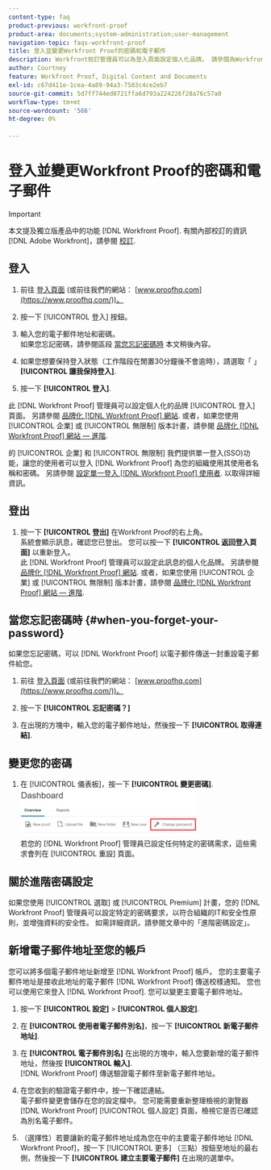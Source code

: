 ```yaml
---
content-type: faq
product-previous: workfront-proof
product-area: documents;system-administration;user-management
navigation-topic: faqs-workfront-proof
title: 登入並變更Workfront Proof的密碼和電子郵件
description: Workfront校訂管理員可以為登入頁面設定個人化品牌。 請參閱為Workfront校訂網站建立品牌。 或者，如果您使用Enterprise或Unlimited版本計畫，請參閱品牌化Workfront校訂網站 — 進階。
author: Courtney
feature: Workfront Proof, Digital Content and Documents
exl-id: c67d411e-1cea-4a89-94a3-7503c4ce2eb7
source-git-commit: 5d7ff744ed0721ffa6d793a224226f28a76c57a0
workflow-type: tm+mt
source-wordcount: '566'
ht-degree: 0%

---
```


# 登入並變更Workfront Proof的密碼和電子郵件

>[!IMPORTANT]
>
>本文提及獨立版產品中的功能 [!DNL Workfront Proof]. 有關內部校訂的資訊 [!DNL Adobe Workfront]，請參閱 [校訂](../../../review-and-approve-work/proofing/proofing.md).

## 登入

1. 前往 [登入頁面](https://www.proofhq.com/login) (或前往我們的網站：  [www.proofhq.com](https://www.proofhq.com/))。

1. 按一下 [!UICONTROL 登入] 按鈕。
1. 輸入您的電子郵件地址和密碼。\
   如果您忘記密碼，請參閱區段  [當您忘記密碼時](#when-you-forget-your-password) 本文稍後內容。

1. 如果您想要保持登入狀態（工作階段在閒置30分鐘後不會逾時），請選取「 」 **[!UICONTROL 讓我保持登入]**.
1. 按一下 **[!UICONTROL 登入]**.

此 [!DNL Workfront Proof] 管理員可以設定個人化的品牌 [!UICONTROL 登入] 頁面。 另請參閱 [品牌化 [!DNL Workfront Proof] 網站](../../../workfront-proof/wp-acct-admin/branding/brand-wp-site.md). 或者，如果您使用 [!UICONTROL 企業] 或 [!UICONTROL 無限制] 版本計畫，請參閱  [品牌化 [!DNL Workfront Proof] 網站 — 進階](../../../workfront-proof/wp-acct-admin/branding/brand-wp-site-advanced.md).

的 [!UICONTROL 企業] 和 [!UICONTROL 無限制] 我們提供單一登入(SSO)功能，讓您的使用者可以登入 [!DNL Workfront Proof] 為您的組織使用其使用者名稱和密碼。 另請參閱 [設定單一登入 [!DNL Workfront Proof] 使用者](../../../workfront-proof/wp-acct-admin/account-settings/configure-sso-for-wp-users.md). 以取得詳細資訊。

## 登出

1. 按一下 **[!UICONTROL 登出]** 在Workfront Proof的右上角。\
   系統會顯示訊息，確認您已登出。 您可以按一下 **[!UICONTROL 返回登入頁面]** 以重新登入。\
   此 [!DNL Workfront Proof] 管理員可以設定此訊息的個人化品牌。 另請參閱 [品牌化 [!DNL Workfront Proof] 網站](../../../workfront-proof/wp-acct-admin/branding/brand-wp-site.md). 或者，如果您使用 [!UICONTROL 企業] 或 [!UICONTROL 無限制] 版本計畫，請參閱  [品牌化 [!DNL Workfront Proof] 網站 — 進階](../../../workfront-proof/wp-acct-admin/branding/brand-wp-site-advanced.md).

## 當您忘記密碼時 {#when-you-forget-your-password}

如果您忘記密碼，可以 [!DNL Workfront Proof] 以電子郵件傳送一封重設電子郵件給您。

1. 前往 [登入頁面](https://www.proofhq.com/login) (或前往我們的網站：  [www.proofhq.com](https://www.proofhq.com/))。

1. 按一下 **[!UICONTROL 忘記密碼？]**
1. 在出現的方塊中，輸入您的電子郵件地址，然後按一下 **[!UICONTROL 取得連結]**.

## 變更您的密碼

1. 在 [!UICONTROL 儀表板]，按一下 **[!UICONTROL 變更密碼]**.\
   ![Change_password.png](assets/change-passowrd-350x95.png)\
   若您的 [!DNL Workfront Proof] 管理員已設定任何特定的密碼需求，這些需求會列在 [!UICONTROL 重設] 頁面。

## 關於進階密碼設定

如果您使用 [!UICONTROL 選取] 或 [!UICONTROL Premium] 計畫，您的 [!DNL Workfront Proof] 管理員可以設定特定的密碼要求，以符合組織的IT和安全性原則，並增強資料的安全性。 如需詳細資訊，請參閱文章中的「進階密碼設定」。

## 新增電子郵件地址至您的帳戶

您可以將多個電子郵件地址新增至 [!DNL Workfront Proof] 帳戶。 您的主要電子郵件地址是接收此地址的電子郵件 [!DNL Workfront Proof] 傳送校樣通知。 您也可以使用它來登入 [!DNL Workfront Proof]. 您可以變更主要電子郵件地址。

1. 按一下 **[!UICONTROL 設定]** > **[!UICONTROL 個人設定]**.

1. 在 **[!UICONTROL 使用者電子郵件別名]**，按一下 **[!UICONTROL 新電子郵件地址]**.

1. 在 **[!UICONTROL 電子郵件別名]** 在出現的方塊中，輸入您要新增的電子郵件地址，然後按 **[!UICONTROL 輸入]**.\
   [!DNL Workfront Proof] 傳送驗證電子郵件至新電子郵件地址。

1. 在您收到的驗證電子郵件中，按一下確認連結。\
   電子郵件變更會儲存在您的設定檔中。 您可能需要重新整理檢視的瀏覽器 [!DNL Workfront Proof] [!UICONTROL 個人設定] 頁面，檢視它是否已確認為別名電子郵件。
1. （選擇性）若要讓新的電子郵件地址成為您在中的主要電子郵件地址 [!DNL Workfront Proof]，按一下 [!UICONTROL 更多] （三點）按鈕至地址的最右側，然後按一下 **[!UICONTROL 建立主要電子郵件]** 在出現的選單中。
